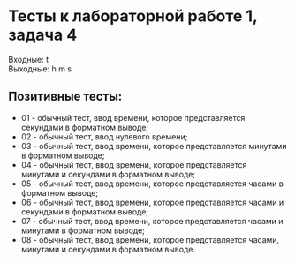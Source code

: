 # Тесты к лабораторной работе 1, задача 4

Входные: t  
Выходные: h m s

## Позитивные тесты:
- 01 - обычный тест, ввод времени, которое представляется  секундами в форматном выводе;  
- 02 - обычный тест, ввод нулевого времени;  
- 03 - обычный тест, ввод времени, которое представляется  минутами в форматном выводе;  
- 04 - обычный тест, ввод времени, которое представляется  минутами и секундами в форматном выводе;
- 05 - обычный тест, ввод времени, которое представляется  часами в форматном выводе;
- 06 - обычный тест, ввод времени, которое представляется  часами и секундами в форматном выводе;
- 07 - обычный тест, ввод времени, которое представляется  часами и минутами в форматном выводе;
- 08 - обычный тест, ввод времени, которое представляется  часами, минутами и секундами в форматном выводе.